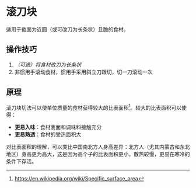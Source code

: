 # 滚刀块

适用于截面为近圆（或可改刀为长条状）且脆的食材。

## 操作技巧

1. *（可选）将食材改刀为长条状*
2. 非惯用手滚动食材，惯用手采用斜立刀跟切，切一刀滚动一次

## 原理

滚刀块切法可以使单位质量的食材获得较大的比表面积[^比表面积定义]。较大的比表面积可以使得：

- **更易入味**：食材表面和调味料接触充分
- **更易熟透**：食材的受热面积大

对比表面积的理解，可以类比中国南北方人身高差异：北方人（尤其内蒙古和东北地区）身高更为高大，这是因为高个子的比表面积更小，散热较慢，更易在寒冷的条件下存活。

[^比表面积定义]: https://en.wikipedia.org/wiki/Specific_surface_area